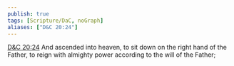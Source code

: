 ```yaml
---
publish: true
tags: [Scripture/DaC, noGraph]
aliases: ["D&C 20:24"]
---
```

[D&C 20:24](https://churchofjesuschrist.org/study/scriptures/dc-testament/dc/20?lang=eng&id=p24#p24) And ascended into heaven, to sit down on the right hand of the Father, to reign with almighty power according to the will of the Father;
